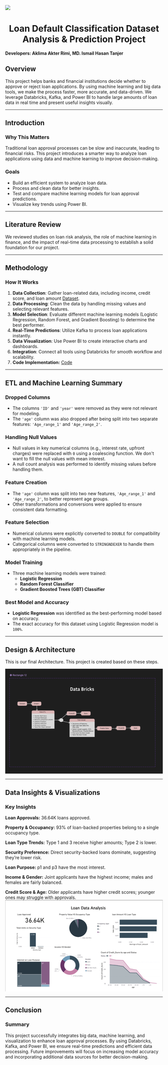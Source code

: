 
![](https://api.visitorbadge.io/api/visitors?path=https%3A%2F%2Fgithub.com%2FAklimaRimi%2FReal-time-Loan-Default-Dataset-Analysis-and-Prediction&label=Reading%20Time-%3E&countColor=%23ff8a65)
<h1><Center>Loan Default Classification Dataset Analysis & Prediction Project</Center></h1>

**Developers: Aklima Akter Rimi, MD. Ismail Hasan Tanjer**

## Overview
This project helps banks and financial institutions decide whether to approve or reject loan applications. By using machine learning and big data tools, we make the process faster, more accurate, and data-driven. We leverage Databricks, Kafka, and Power BI to handle large amounts of loan data in real time and present useful insights visually.

---

## Introduction

### Why This Matters
Traditional loan approval processes can be slow and inaccurate, leading to financial risks. This project introduces a smarter way to analyze loan applications using data and machine learning to improve decision-making.

### Goals

- Build an efficient system to analyze loan data.
- Process and clean data for better insights.
- Test and compare machine learning models for loan approval predictions.
- Visualize key trends using Power BI.

---

## Literature Review
We reviewed studies on loan risk analysis, the role of machine learning in finance, and the impact of real-time data processing to establish a solid foundation for our project.

---

## Methodology

### How It Works
1. **Data Collection**: Gather loan-related data, including income, credit score, and loan amount [Dataset](https://www.kaggle.com/datasets/yasserh/loan-default-dataset).
2. **Data Processing**: Clean the data by handling missing values and selecting relevant features.
3. **Model Selection**: Evaluate different machine learning models (Logistic Regression, Random Forest, and Gradient Boosting) to determine the best performer.
4. **Real-Time Predictions**: Utilize Kafka to process loan applications instantly.
5. **Data Visualization**: Use Power BI to create interactive charts and dashboards.
6. **Integration**: Connect all tools using Databricks for smooth workflow and scalability.
7. **Code Implementation:** [Code](https://github.com/AklimaRimi/Real-time-Loan-Default-Dataset-Analysis-and-Prediction/tree/main/Scripts)

---

## ETL and Machine Learning Summary

### Dropped Columns
- The columns `'ID'` and `'year'` were removed as they were not relevant for modeling.  
- The `'age'` column was also dropped after being split into two separate features: `'Age_range_1'` and `'Age_range_2'`.  

### Handling Null Values
- Null values in key numerical columns (e.g., interest rate, upfront charges) were replaced with `0` using a coalescing function. We don't want to fill the null values with mean interest. 
- A null count analysis was performed to identify missing values before handling them.  

### Feature Creation
- The `'age'` column was split into two new features, `'Age_range_1'` and `'Age_range_2'`, to better represent age groups.  
- Other transformations and conversions were applied to ensure consistent data formatting.  

### Feature Selection
- Numerical columns were explicitly converted to `DOUBLE` for compatibility with machine learning models.  
- Categorical columns were converted to `STRINGNDEXER` to handle them appropriately in the pipeline.  


### Model Training
- Three machine learning models were trained:  
  - **Logistic Regression**  
  - **Random Forest Classifier**  
  - **Gradient Boosted Trees (GBT) Classifier**  

### Best Model and Accuracy
- **Logistic Regression** was identified as the best-performing model based on accuracy.  
- The exact accuracy for this dataset using Logistic Regression model is  `100%`.

  
---

## Design & Architecture

This is our final Architecture. This project is created based on these steps.

![](https://github.com/AklimaRimi/Real-time-Loan-Default-Dataset-Analysis-and-Prediction/blob/main/Screenshot%202025-02-22%20124929.png)


---

## Data Insights & Visualizations
### **Key Insights**

**Loan Approvals:** 36.64K loans approved.

**Property & Occupancy:** 93% of loan-backed properties belong to a single occupancy type.

**Loan Type Trends:** Type 1 and 3 receive higher amounts; Type 2 is lower.

**Security Preference:** Direct security-backed loans dominate, suggesting they’re lower risk.

**Loan Purpose:** p1 and p3 have the most interest.

**Income & Gender:** Joint applicants have the highest income; males and females are fairly balanced.

**Credit Score & Age:** Older applicants have higher credit scores; younger ones may struggle with approvals.
![Rimi's Dashboard](https://github.com/AklimaRimi/Real-time-Loan-Default-Dataset-Analysis-and-Prediction/blob/main/PowerBI/Screenshot%202025-02-26%20190906.png)

---

## Conclusion

### Summary
This project successfully integrates big data, machine learning, and visualization to enhance loan approval processes. By using Databricks, Kafka, and Power BI, we ensure real-time predictions and efficient data processing. Future improvements will focus on increasing model accuracy and incorporating additional data sources for better decision-making.

